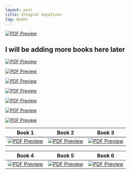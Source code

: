```yaml
---
layout: post
title: Integral equations
tag: Books
---
```


[![PDF Preview](https://images.routledge.com/common/jackets/crclarge/978158488/9781584885078.jpg)](https://drive.google.com/file/d/1b3XiuBRunGbVcJO18WnHJ7IgeSC6h7Sj/view?usp=sharing)


## I will be adding more books here later

[![PDF Preview](https://media.springernature.com/w316/springer-static/cover-hires/book/978-1-4612-0765-8?as=webp)](https://drive.google.com/file/d/15GwayuAuzAKqF9c_3CgMVzS-P7oXSXBa/view?usp=sharing)



[![PDF Preview](https://media.springernature.com/w316/springer-static/cover-hires/book/978-981-99-6360-7?as=webp)](https://drive.google.com/file/d/1TOE3ncqulIYbzXYCbIqb02nRMo_O2QlE/view?usp=sharing)

[![PDF Preview](https://martinsfontespaulista.vteximg.com.br/arquivos/ids/1011835-800-800/500890_ampliada.jpg?v=637265713451670000)](https://drive.google.com/file/d/14ohiOQnGXsR8OsOLgxDSppzsh8b69-L4/view?usp=sharing)

[![PDF Preview](https://www.witpress.com/theme/Witpress/img/covers/978-1-84564-101-6/integral-equations-and-their-applications.jpg)](https://drive.google.com/file/d/1_sTJ34ykz5lEwoFnUyjVWRHgH4smVHve/view?usp=sharing)

[![PDF Preview](https://www.booktopia.com.au/covers/900/9788120352803/0000/integral-equations.jpg)](https://drive.google.com/file/d/11XYaVqMfJLDnzVTDyNJHpP0Sj39OLJNX/view?usp=sharing)

[![PDF Preview](https://media.springernature.com/w316/springer-static/cover-hires/book/978-1-4612-4446-2?as=webp)](https://drive.google.com/file/d/191hIIq5CZoHcib0bn88SbZbpX8_j-o7f/view?usp=sharing)

[![PDF Preview](https://media.springernature.com/w316/springer-static/cover-hires/book/978-0-8176-8349-8?as=webp)](https://drive.google.com/file/d/1cqMt8SHstVbf6pyn3w4xQetbV_I1Al7v/view?usp=sharing)






| Book 1 | Book 2 | Book 3 |
|--------|--------|--------|
| [![PDF Preview](https://media.springernature.com/w316/springer-static/cover-hires/book/978-1-4612-0765-8?as=webp)](https://drive.google.com/file/d/15GwayuAuzAKqF9c_3CgMVzS-P7oXSXBa/view?usp=sharing) | [![PDF Preview](https://media.springernature.com/w316/springer-static/cover-hires/book/978-981-99-6360-7?as=webp)](https://drive.google.com/file/d/1TOE3ncqulIYbzXYCbIqb02nRMo_O2QlE/view?usp=sharing) | [![PDF Preview](https://martinsfontespaulista.vteximg.com.br/arquivos/ids/1011835-800-800/500890_ampliada.jpg?v=637265713451670000)](https://drive.google.com/file/d/14ohiOQnGXsR8OsOLgxDSppzsh8b69-L4/view?usp=sharing) |

| Book 4 | Book 5 | Book 6 |
|--------|--------|--------|
| [![PDF Preview](https://www.witpress.com/theme/Witpress/img/covers/978-1-84564-101-6/integral-equations-and-their-applications.jpg)](https://drive.google.com/file/d/1_sTJ34ykz5lEwoFnUyjVWRHgH4smVHve/view?usp=sharing) | [![PDF Preview](https://www.booktopia.com.au/covers/900/9788120352803/0000/integral-equations.jpg)](https://drive.google.com/file/d/11XYaVqMfJLDnzVTDyNJHpP0Sj39OLJNX/view?usp=sharing) | [![PDF Preview](https://media.springernature.com/w316/springer-static/cover-hires/book/978-1-4612-4446-2?as=webp)](https://drive.google.com/file/d/191hIIq5CZoHcib0bn88SbZbpX8_j-o7f/view?usp=sharing) |












<script src="https://utteranc.es/client.js"
        repo="bachirmath/bachirmath.github.io"
        issue-term="pathname"
        theme="boxy-light"
        crossorigin="anonymous"
        async>
</script>
